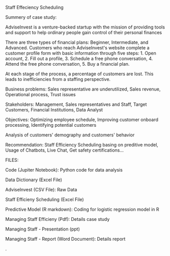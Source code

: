 Staff Effeciency Scheduling

Summery of case study:

AdviseInvest is a venture-backed startup with the mission of providing tools and support to help ordinary people gain control of their personal finances

There are three types of financial plans: Beginner, Intermediate, and Advanced. Customers who reach AdviseInvest's website complete a customer profile form with basic information through five steps: 1. Open account, 2. Fill out a profile, 3. Schedule a free phone conversation, 4. Attend the free phone conversation, 5. Buy a financial plan.

At each stage of the process, a percentage of customers are lost. This leads to inefficiencies from a staffing perspective.

Business problems: Sales representative are underutilized, Sales revenue, Operational process, Trust issues

Stakeholders: Management, Sales representatives and Staff, Target Customers, Financial Institutions, Data Analyst

Objectives: Optimizing employee schedule, Improving customer onboard processing, Identifying potential customers

Analysis of customers' demography and customers' behavior

Recommendation: Staff Efficiency Scheduling basing on preditive model, Usage of Chatbots, Live Chat, Get safety certifications...

FILES:

Code (Jupiter Notebook): Python code for data analysis

Data Dictionary (Excel File)

AdviseInvest (CSV File): Raw Data

Staff Efficieny Scheduling (Excel File)

Predictive Model (R markdown): Coding for logistic regression model in R

Managing Staff Efficieny (Pdf): Details case study

Managing Staff - Presentation (ppt)

Managing Staff - Report (Word Document): Details report

.
